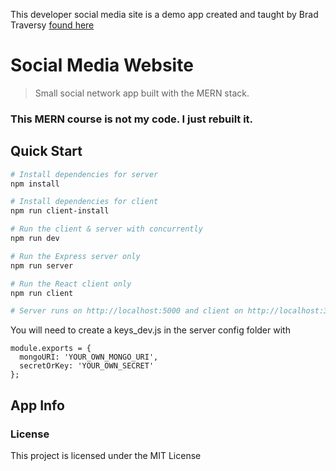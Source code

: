 This developer social media site is a demo app created and taught by Brad Traversy [found here](https://github.com/bradtraversy/devconnector)

# Social Media Website

> Small social network app built with the MERN stack.

### This MERN course is not my code. I just rebuilt it.

## Quick Start

```bash
# Install dependencies for server
npm install

# Install dependencies for client
npm run client-install

# Run the client & server with concurrently
npm run dev

# Run the Express server only
npm run server

# Run the React client only
npm run client

# Server runs on http://localhost:5000 and client on http://localhost:3000
```

You will need to create a keys_dev.js in the server config folder with

```
module.exports = {
  mongoURI: 'YOUR_OWN_MONGO_URI',
  secretOrKey: 'YOUR_OWN_SECRET'
};
```

## App Info

### License

This project is licensed under the MIT License

